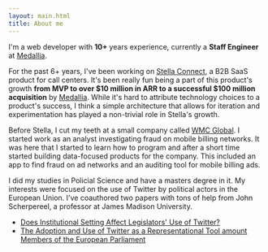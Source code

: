 ```yaml
---
layout: main.html
title: About me
---
```


I'm a web developer with __10+__ years experience, currently a __Staff Engineer__ at [Medallia](https://www.medallia.com/).

For the past 6+ years, I've been working on [Stella Connect](https://stellaconnect.com/),
a B2B SaaS product for call centers. It's been really fun being a part of this product's
growth __from MVP to over $10 million in ARR to a successful $100 million acquisition__ by
[Medallia](https://www.medallia.com/). While it's hard to attribute technology choices
to a product's success, I think a simple architecture that allows for iteration and
experimentation has played a non-trivial role in Stella's growth.

Before Stella, I cut my teeth at a small company called [WMC Global](https://www.wmcglobal.com/).
I started work as an analyst investigating fraud on mobile billing networks.
It was here that I started to learn how to program and after a short time started building
data-focused products for the company. This included an app to find fraud on ad networks
and an auditing tool for mobile billing ads.

I did my studies in Policial Science and have a masters degree in it. My interests were focused
on the use of Twitter by political actors in the European Union. I've coauthored two papers
with tons of help from John Scherpereel, a professor at James Madison University.

* [Does Institutional Setting Affect Legislators' Use of Twitter?](/img/policy_and_internet_published_2017.pdf)
* [The Adoption and Use of Twitter as a Representational Tool amount Members of the European Parliament](/img/eps_sws_published.pdf)
